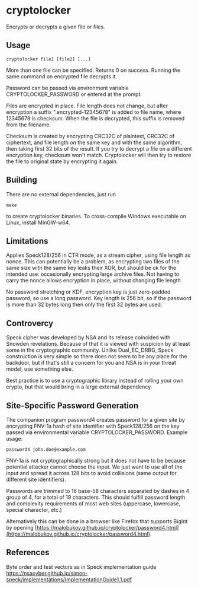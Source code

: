 # cryptolocker

Encrypts or decrypts a given file or files. 

## Usage

    cryptolocker file1 [file2] [...]

More than one file can be specified. Returns 0 on success. Running the same command on encrypted file decrypts it.

Password can be passed via environment variable CRYPTOLOCKER_PASSWORD or entered at the prompt.

Files are encrypted in place. File length does not change, but after encryption a suffix ".encrypted-12345678" is added to file name, where 12345678 is checksum. When the file is decrypted, this suffix is removed from the filename.

Checksum is created by encrypting CRC32C of plaintext, CRC32C of ciphertext, and file length on the same key and with the same algorithm, then taking first 32 bits of the result. If you try to decrypt a file on a different encryption key, checksum won't match. Cryptolocker will then try to restore the file to original state by encrypting it again.

## Building

There are no external dependencies, just run

    make
    
to create cryptolocker binaries. To cross-compile Windows executable on Linux, install MinGW-w64.

## Limitations

Applies Speck128/256 in CTR mode, as a stream cipher, using file length as nonce. This can potentially be a problem, as encrypting two files of the same size with the same key leaks their XOR, but should be ok for the intended use: occasionally encrypting large archive files. Not having to carry the nonce allows encryption in place, without changing file length.

No password stretching or KDF, encryption key is just zero-padded password, so use a long password. Key length is 256 bit, so if the password is more than 32 bytes long then only the first 32 bytes are used.

## Controvercy

Speck cipher was developed by NSA and its release coincided with Snowden revelations. Because of that it is viewed with suspicion by at least some in the cryptographic community. Unlike Dual_EC_DRBG, Speck construction is very simple so there does not seem to be any place for the backdoor, but if that's still a concern for you and NSA is in your threat model, use something else.

Best practice is to use a cryptographic library instead of rolling your own crypto, but that would bring in a large external dependency.

## Site-Specific Password Generation

The companion program password4 creates password for a given site by encrypting FNV-1a hash of site identifier with Speck128/256 on the key passed via environmental variable CRYPTOLOCKER_PASSWORD. Example usage:

    password4 john.doe@example.com

FNV-1a is not cryptographically strong but it does not have to be because potential attacker cannot choose the input. We just want to use all of the input and spread it across 128 bits to avoid collisions (same output for different site identifiers).

Passwords are trimmed to 16 base-58 characters separated by dashes in 4 group of 4, for a total of 19 characters. This should fulfill password length and complexity requirements of most web sites (uppercase, lowercase, special character, etc.)

Alternatively this can be done in a browser like Firefox that supports BigInt by opening [https://malobukov.github.io/cryptolocker/password4.html](https://malobukov.github.io/cryptolocker/password4.html).

## References

Byte order and test vectors as in Speck implementation guide https://nsacyber.github.io/simon-speck/implementations/ImplementationGuide1.1.pdf

